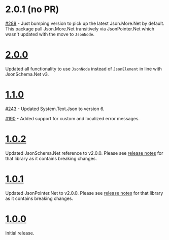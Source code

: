 # 2.0.1 (no PR)

[#288](https://github.com/gregsdennis/json-everything/pull/288) - Just bumping version to pick up the latest Json.More.Net by default.  This package pull Json.More.Net transitively via JsonPointer.Net which wasn't updated with the move to `JsonNode`.

# [2.0.0](https://github.com/gregsdennis/json-everything/pull/280)

Updated all functionality to use `JsonNode` instead of `JsonElement` in line with JsonSchema.Net v3.

# [1.1.0](https://github.com/gregsdennis/json-everything/pull/249)

[#243](https://github.com/gregsdennis/json-everything/pull/243) - Updated System.Text.Json to version 6.

[#190](https://github.com/gregsdennis/json-everything/issues/190) - Added support for custom and localized error messages.

# [1.0.2](https://github.com/gregsdennis/json-everything/pull/200)

Updated JsonSchema.Net reference to v2.0.0.  Please see [release notes](./json-schema.md) for that library as it contains breaking changes.

# [1.0.1](https://github.com/gregsdennis/json-everything/pull/182)

Updated JsonPointer.Net to v2.0.0.  Please see [release notes](./json-pointer.md) for that library as it contains breaking changes.

# [1.0.0](https://github.com/gregsdennis/json-everything/pull/120)

Initial release.